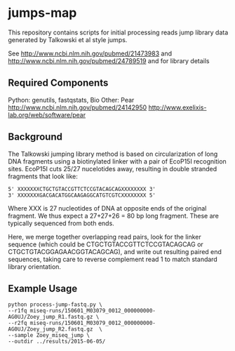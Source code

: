 # jumps-map

This repository contains scripts for initial processing reads jump library data generated by Talkowski et al style jumps.

See http://www.ncbi.nlm.nih.gov/pubmed/21473983 and http://www.ncbi.nlm.nih.gov/pubmed/24789519 and for library details


## Required Components
Python: genutils, fastqstats, Bio
Other:
Pear http://www.ncbi.nlm.nih.gov/pubmed/24142950  http://www.exelixis-lab.org/web/software/pear


## Background

The Talkowski jumping library method is based on circularization of long DNA fragments using
a biotinylated linker with a pair of EcoP15I recognition sites.  EcoP15I cuts 25/27 nucelotides
away, resulting in double stranded fragments that look like:  

```
5' XXXXXXXCTGCTGTACCGTTCTCCGTACAGCAGXXXXXXXX 3'
3' XXXXXXXGACGACATGGCAAGAGGCATGTCGTCXXXXXXXX 5'
```

Where XXX is 27 nucleotides of DNA at opposite ends of the original fragment.  We thus
expect a 27+27+26 = 80 bp long fragment.  These are typically sequenced from both ends.

Here, we merge together overlapping read pairs, look for the linker sequence (which could
be CTGCTGTACCGTTCTCCGTACAGCAG or CTGCTGTACGGAGAACGGTACAGCAG), and write out resulting
paired end sequences, taking care to reverse complement read 1 to match standard library
orientation.


## Example Usage
```
python process-jump-fastq.py \
--r1fq miseq-runs/150601_M03079_0012_000000000-AG0UJ/Zoey_jump_R1.fastq.gz \
--r2fq miseq-runs/150601_M03079_0012_000000000-AG0UJ/Zoey_jump_R2.fastq.gz  \
--sample Zoey_miseq_jump \
--outdir ../results/2015-06-05/ 
```



